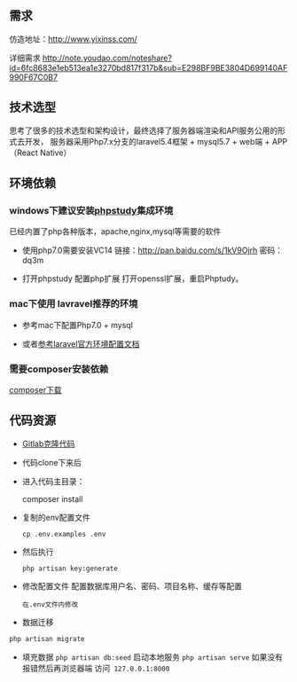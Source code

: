 ## 需求

仿造地址：http://www.yixinss.com/

详细需求
http://note.youdao.com/noteshare?id=6fc8683e1eb513ea1e3270bd817f317b&sub=E298BF9BE3804D699140AF990F67C0B7

## 技术选型

思考了很多的技术选型和架构设计，最终选择了服务器端渲染和API服务公用的形式去开发，
服务器采用Php7.x分支的laravel5.4框架 + mysql5.7 + web端 + APP（React Native）

## 环境依赖
### windows下建议安装[phpstudy](http://www.phpstudy.net/phpstudy/phpStudy20161103.zip)集成环境
已经内置了php各种版本，apache,nginx,mysql等需要的软件

- 使用php7.0需要安装VC14
链接：http://pan.baidu.com/s/1kV9Ojrh 密码：dq3m

- 打开phpstudy 配置php扩展 打开openssl扩展，重启Phptudy。

### mac下使用 lavravel推荐的环境
- 参考mac下配置Php7.0 + mysql

- 或者[参考laravel官方环境配置文档](http://laravelacademy.org/post/6665.html)

### 需要composer安装依赖
[composer下载](https://getcomposer.org/download/)


## 代码资源

- [Gitlab克隆代码](https://github.com/tinythink/enterprise.git)

- 代码clone下来后

- 进入代码主目录： 

    composer install

- 复制的env配置文件

    `cp .env.examples .env`

- 然后执行 

    `php artisan key:generate
`
- 修改配置文件 配置数据库用户名、密码、项目名称、缓存等配置

	`在.env文件内修改`
	
- 数据迁移
```php
php artisan migrate
```
- 填充数据
	`php artisan db:seed`
启动本地服务 `php artisan serve`  如果没有报错然后再浏览器端 访问` 127.0.0.1:8000`
